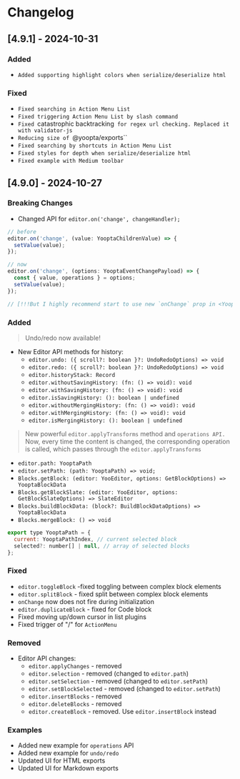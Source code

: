 # Changelog

## [4.9.1] - 2024-10-31

### Added

- `Added supporting highlight colors when serialize/deserialize html`

### Fixed

- `Fixed searching in Action Menu List`
- `Fixed triggering Action Menu List by slash command`
- `Fixed `catastrophic backtracking` for regex url checking. Replaced it with validator-js`
- `Reducing size of `@yoopta/exports``
- `Fixed searching by shortcuts in Action Menu List`
- `Fixed styles for depth when serialize/deserialize html`
- `Fixed example with Medium toolbar`

## [4.9.0] - 2024-10-27

### Breaking Changes

- Changed API for `editor.on('change', changeHandler);`

```javascript
// before
editor.on('change', (value: YooptaChildrenValue) => {
  setValue(value);
});

// now
editor.on('change', (options: YooptaEventChangePayload) => {
  const { value, operations } = options;
  setValue(value);
});

// [!!!But I highly recommend start to use new `onChange` prop in <YooptaEditor value={value} onChange={newValue => setValue(newValue)} />;
```

### Added

> Undo/redo now available!

- New Editor API methods for history:
  - `editor.undo: ({ scroll?: boolean }?: UndoRedoOptions) => void`
  - `editor.redo: ({ scroll?: boolean }?: UndoRedoOptions) => void`
  - `editor.historyStack: Record`
  - `editor.withoutSavingHistory: (fn: () => void): void`
  - `editor.withSavingHistory: (fn: () => void): void`
  - `editor.isSavingHistory: (): boolean | undefined`
  - `editor.withoutMergingHistory: (fn: () => void): void`
  - `editor.withMergingHistory: (fn: () => void): void`
  - `editor.isMergingHistory: (): boolean | undefined`

> New powerful `editor.applyTransforms` method and `operations API.
`Now, every time the content is changed, the corresponding operation is called, which passes through the `editor.applyTransforms`

- `editor.path: YooptaPath`
- `editor.setPath: (path: YooptaPath) => void;`
- `Blocks.getBlock: (editor: YooEditor, options: GetBlockOptions) => YooptaBlockData`
- `Blocks.getBlockSlate: (editor: YooEditor, options: GetBlockSlateOptions) => SlateEditor`
- `Blocks.buildBlockData: (block?: BuildBlockDataOptions) => YooptaBlockData`
- `Blocks.mergeBlock: () => void`

```javascript
export type YooptaPath = {
  current: YooptaPathIndex, // current selected block
  selected?: number[] | null, // array of selected blocks
};
```

### Fixed

- `editor.toggleBlock` -fixed toggling between complex block elements
- `editor.splitBlock` - fixed split between complex block elements
- `onChange` now does not fire during initialization
- `editor.duplicateBlock` - fixed for Code block
- Fixed moving up/down cursor in list plugins
- Fixed trigger of "/" for `ActionMenu`

### Removed

- Editor API changes:
  - `editor.applyChanges` - removed
  - `editor.selection` - removed (changed to `editor.path`)
  - `editor.setSelection` - removed (changed to `editor.setPath`)
  - `editor.setBlockSelected` - removed (changed to `editor.setPath`)
  - `editor.insertBlocks` - removed
  - `editor.deleteBlocks` - removed
  - `editor.createBlock` - removed. Use `editor.insertBlock` instead

### Examples

- Added new example for `operations` API
- Added new example for `undo/redo`
- Updated UI for HTML exports
- Updated UI for Markdown exports
